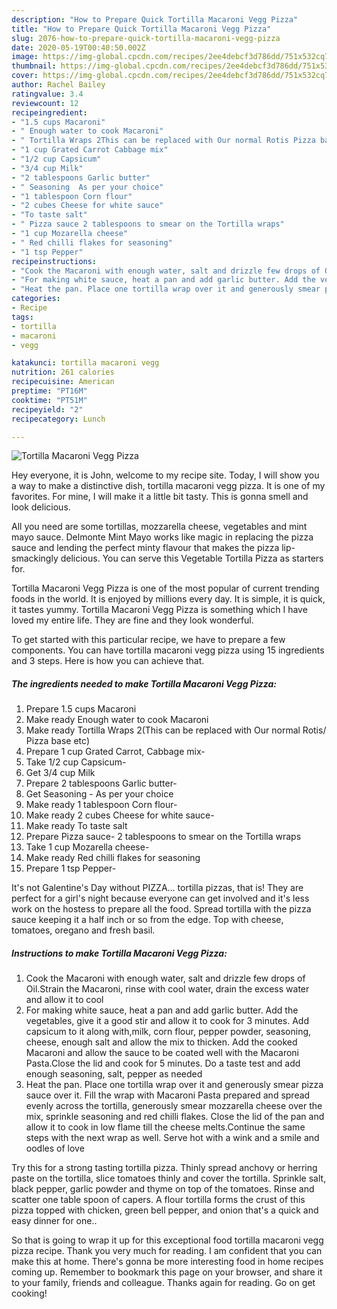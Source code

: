 ```yaml
---
description: "How to Prepare Quick Tortilla Macaroni Vegg Pizza"
title: "How to Prepare Quick Tortilla Macaroni Vegg Pizza"
slug: 2076-how-to-prepare-quick-tortilla-macaroni-vegg-pizza
date: 2020-05-19T00:40:50.002Z
image: https://img-global.cpcdn.com/recipes/2ee4debcf3d786dd/751x532cq70/tortilla-macaroni-vegg-pizza-recipe-main-photo.jpg
thumbnail: https://img-global.cpcdn.com/recipes/2ee4debcf3d786dd/751x532cq70/tortilla-macaroni-vegg-pizza-recipe-main-photo.jpg
cover: https://img-global.cpcdn.com/recipes/2ee4debcf3d786dd/751x532cq70/tortilla-macaroni-vegg-pizza-recipe-main-photo.jpg
author: Rachel Bailey
ratingvalue: 3.4
reviewcount: 12
recipeingredient:
- "1.5 cups Macaroni"
- " Enough water to cook Macaroni"
- " Tortilla Wraps 2This can be replaced with Our normal Rotis Pizza base etc"
- "1 cup Grated Carrot Cabbage mix"
- "1/2 cup Capsicum"
- "3/4 cup Milk"
- "2 tablespoons Garlic butter"
- " Seasoning  As per your choice"
- "1 tablespoon Corn flour"
- "2 cubes Cheese for white sauce"
- "To taste salt"
- " Pizza sauce 2 tablespoons to smear on the Tortilla wraps"
- "1 cup Mozarella cheese"
- " Red chilli flakes for seasoning"
- "1 tsp Pepper"
recipeinstructions:
- "Cook the Macaroni with enough water, salt and drizzle few drops of Oil.Strain the Macaroni, rinse with cool water, drain the excess water and allow it to cool"
- "For making white sauce, heat a pan and add garlic butter. Add the vegetables, give it a good stir and allow it to cook for 3 minutes. Add capsicum to it along with,milk, corn flour, pepper powder, seasoning, cheese, enough salt and allow the mix to thicken. Add the cooked Macaroni and allow the sauce to be coated well with the Macaroni Pasta.Close the lid and cook for 5 minutes. Do a taste test and add enough seasoning, salt, pepper as needed"
- "Heat the pan. Place one tortilla wrap over it and generously smear pizza sauce over it. Fill the wrap with Macaroni Pasta prepared and spread evenly across the tortilla, generously smear mozzarella cheese over the mix, sprinkle seasoning and red chilli flakes. Close the lid of the pan and allow it to cook in low flame till the cheese melts.Continue the same steps with the next wrap as well. Serve hot with a wink and a smile and oodles of love"
categories:
- Recipe
tags:
- tortilla
- macaroni
- vegg

katakunci: tortilla macaroni vegg 
nutrition: 261 calories
recipecuisine: American
preptime: "PT16M"
cooktime: "PT51M"
recipeyield: "2"
recipecategory: Lunch

---
```



![Tortilla Macaroni Vegg Pizza](https://img-global.cpcdn.com/recipes/2ee4debcf3d786dd/751x532cq70/tortilla-macaroni-vegg-pizza-recipe-main-photo.jpg)

Hey everyone, it is John, welcome to my recipe site. Today, I will show you a way to make a distinctive dish, tortilla macaroni vegg pizza. It is one of my favorites. For mine, I will make it a little bit tasty. This is gonna smell and look delicious.

All you need are some tortillas, mozzarella cheese, vegetables and mint mayo sauce. Delmonte Mint Mayo works like magic in replacing the pizza sauce and lending the perfect minty flavour that makes the pizza lip-smackingly delicious. You can serve this Vegetable Tortilla Pizza as starters for.

Tortilla Macaroni Vegg Pizza is one of the most popular of current trending foods in the world. It is enjoyed by millions every day. It is simple, it is quick, it tastes yummy. Tortilla Macaroni Vegg Pizza is something which I have loved my entire life. They are fine and they look wonderful.


To get started with this particular recipe, we have to prepare a few components. You can have tortilla macaroni vegg pizza using 15 ingredients and 3 steps. Here is how you can achieve that.

<!--inarticleads1-->

##### The ingredients needed to make Tortilla Macaroni Vegg Pizza:

1. Prepare 1.5 cups Macaroni
1. Make ready  Enough water to cook Macaroni
1. Make ready  Tortilla Wraps 2(This can be replaced with Our normal Rotis/ Pizza base etc)
1. Prepare 1 cup Grated Carrot, Cabbage mix-
1. Take 1/2 cup Capsicum-
1. Get 3/4 cup Milk
1. Prepare 2 tablespoons Garlic butter-
1. Get  Seasoning - As per your choice
1. Make ready 1 tablespoon Corn flour-
1. Make ready 2 cubes Cheese for white sauce-
1. Make ready To taste salt
1. Prepare  Pizza sauce- 2 tablespoons to smear on the Tortilla wraps
1. Take 1 cup Mozarella cheese-
1. Make ready  Red chilli flakes for seasoning
1. Prepare 1 tsp Pepper-


It&#39;s not Galentine&#39;s Day without PIZZA… tortilla pizzas, that is! They are perfect for a girl&#39;s night because everyone can get involved and it&#39;s less work on the hostess to prepare all the food. Spread tortilla with the pizza sauce keeping it a half inch or so from the edge. Top with cheese, tomatoes, oregano and fresh basil. 

<!--inarticleads2-->

##### Instructions to make Tortilla Macaroni Vegg Pizza:

1. Cook the Macaroni with enough water, salt and drizzle few drops of Oil.Strain the Macaroni, rinse with cool water, drain the excess water and allow it to cool
1. For making white sauce, heat a pan and add garlic butter. Add the vegetables, give it a good stir and allow it to cook for 3 minutes. Add capsicum to it along with,milk, corn flour, pepper powder, seasoning, cheese, enough salt and allow the mix to thicken. Add the cooked Macaroni and allow the sauce to be coated well with the Macaroni Pasta.Close the lid and cook for 5 minutes. Do a taste test and add enough seasoning, salt, pepper as needed
1. Heat the pan. Place one tortilla wrap over it and generously smear pizza sauce over it. Fill the wrap with Macaroni Pasta prepared and spread evenly across the tortilla, generously smear mozzarella cheese over the mix, sprinkle seasoning and red chilli flakes. Close the lid of the pan and allow it to cook in low flame till the cheese melts.Continue the same steps with the next wrap as well. Serve hot with a wink and a smile and oodles of love


Try this for a strong tasting tortilla pizza. Thinly spread anchovy or herring paste on the tortilla, slice tomatoes thinly and cover the tortilla. Sprinkle salt, black pepper, garlic powder and thyme on top of the tomatoes. Rinse and scatter one table spoon of capers. A flour tortilla forms the crust of this pizza topped with chicken, green bell pepper, and onion that&#39;s a quick and easy dinner for one.. 

So that is going to wrap it up for this exceptional food tortilla macaroni vegg pizza recipe. Thank you very much for reading. I am confident that you can make this at home. There's gonna be more interesting food in home recipes coming up. Remember to bookmark this page on your browser, and share it to your family, friends and colleague. Thanks again for reading. Go on get cooking!
